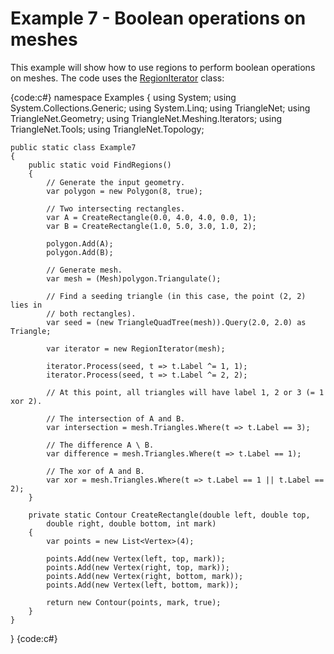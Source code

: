 # Example 7 - Boolean operations on meshes

This example will show how to use regions to perform boolean operations on meshes. The code uses the [RegionIterator](https://triangle.codeplex.com/SourceControl/latest#Triangle.NET/Triangle/Meshing/Iterators/RegionIterator.cs) class:

{code:c#}
namespace Examples
{
    using System;
    using System.Collections.Generic;
    using System.Linq;
    using TriangleNet;
    using TriangleNet.Geometry;
    using TriangleNet.Meshing.Iterators;
    using TriangleNet.Tools;
    using TriangleNet.Topology;

    public static class Example7
    {
        public static void FindRegions()
        {
            // Generate the input geometry.
            var polygon = new Polygon(8, true);

            // Two intersecting rectangles.
            var A = CreateRectangle(0.0, 4.0, 4.0, 0.0, 1);
            var B = CreateRectangle(1.0, 5.0, 3.0, 1.0, 2);

            polygon.Add(A);
            polygon.Add(B);

            // Generate mesh.
            var mesh = (Mesh)polygon.Triangulate();

            // Find a seeding triangle (in this case, the point (2, 2) lies in
            // both rectangles).
            var seed = (new TriangleQuadTree(mesh)).Query(2.0, 2.0) as Triangle;

            var iterator = new RegionIterator(mesh);

            iterator.Process(seed, t => t.Label ^= 1, 1);
            iterator.Process(seed, t => t.Label ^= 2, 2);

            // At this point, all triangles will have label 1, 2 or 3 (= 1 xor 2).

            // The intersection of A and B.
            var intersection = mesh.Triangles.Where(t => t.Label == 3);

            // The difference A \ B.
            var difference = mesh.Triangles.Where(t => t.Label == 1);

            // The xor of A and B.
            var xor = mesh.Triangles.Where(t => t.Label == 1 || t.Label == 2);
        }

        private static Contour CreateRectangle(double left, double top,
            double right, double bottom, int mark)
        {
            var points = new List<Vertex>(4);

            points.Add(new Vertex(left, top, mark));
            points.Add(new Vertex(right, top, mark));
            points.Add(new Vertex(right, bottom, mark));
            points.Add(new Vertex(left, bottom, mark));

            return new Contour(points, mark, true);
        }
    }
}
{code:c#}
